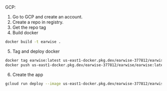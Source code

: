 GCP:

1. Go to GCP and create an account.
1. Create a repo in registry.
1. Get the repo tag
1. Build docker

```bash
docker build -t earwise .
```

5. Tag and deploy docker

```bash
docker tag earwise:latest us-east1-docker.pkg.dev/earwise-377812/earwise/earwise:latest
docker push us-east1-docker.pkg.dev/earwise-377812/earwise/earwise:latest
```

6. Create the app

```bash
gcloud run deploy --image us-east1-docker.pkg.dev/earwise-377812/earwise/earwise:latest --cpu 4 --concurrency 2 --memory 16Gi --platform managed --min-instances 0 --max-instances 5 --timeout 5m --port 8005
```
